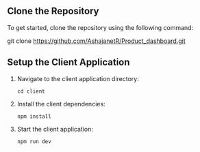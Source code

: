 ## Clone the Repository

To get started, clone the repository using the following command:


git clone https://github.com/AshajanetR/Product_dashboard.git

## Setup the Client Application

1.  Navigate to the client application directory:
    ```
    cd client
    ```
    
    
    
3.  Install the client dependencies:
    ```
    npm install 
    ```
    
4.  Start the client application:
    ```
    npm run dev
    ```
    
